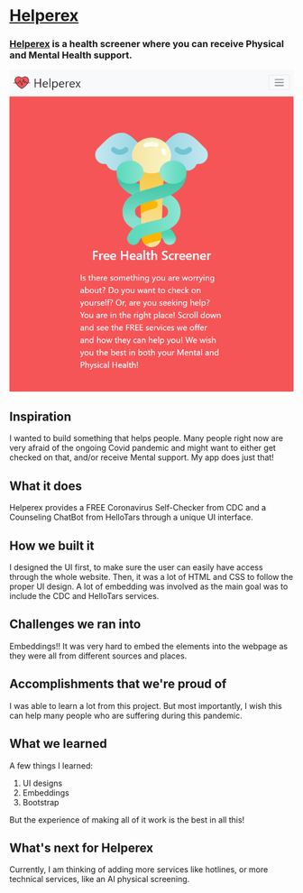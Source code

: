 # [Helperex](https://rock2003.github.io/Helperex/)

### [Helperex](https://rock2003.github.io/Helperex/) is a health screener where you can receive Physical and Mental Health support.
![image](./images/Screenshot.png)

## Inspiration
I wanted to build something that helps people. Many people right now are very afraid of the ongoing Covid pandemic and might want to either get checked on that, and/or receive Mental support. My app does just that!

## What it does
Helperex provides a FREE Coronavirus Self-Checker from CDC and a Counseling ChatBot from HelloTars through a unique UI interface.

## How we built it
I designed the UI first, to make sure the user can easily have access through the whole website. Then, it was a lot of HTML and CSS to follow the proper UI design. A lot of embedding was involved as the main goal was to include the CDC and HelloTars services.

## Challenges we ran into
Embeddings!! It was very hard to embed the elements into the webpage as they were all from different sources and places.

## Accomplishments that we're proud of
I was able to learn a lot from this project. But most importantly, I wish this can help many people who are suffering during this pandemic.

## What we learned
A few things I learned:
1. UI designs
2. Embeddings
3. Bootstrap

But the experience of making all of it work is the best in all this!

## What's next for Helperex
Currently, I am thinking of adding more services like hotlines, or more technical services, like an AI physical screening.
